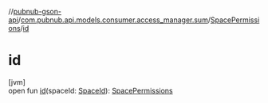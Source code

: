 //[pubnub-gson-api](../../../index.md)/[com.pubnub.api.models.consumer.access_manager.sum](../index.md)/[SpacePermissions](index.md)/[id](id.md)

# id

[jvm]\
open fun [id](id.md)(spaceId: [SpaceId](../../com.pubnub.api/-space-id/index.md)): [SpacePermissions](index.md)
